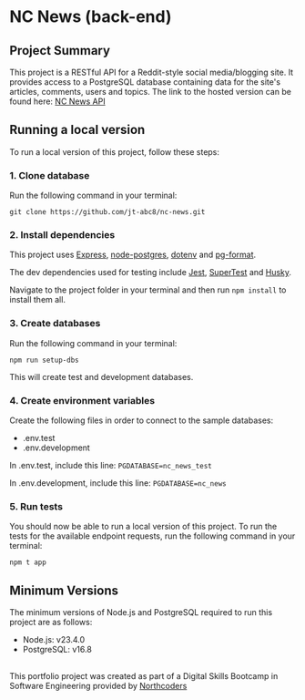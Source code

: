 # NC News (back-end)

## Project Summary
This project is a RESTful API for a Reddit-style social media/blogging site. It provides access to a PostgreSQL database containing data for the site's articles, comments, users and topics. The link to the hosted version can be found here: [NC News API](https://nc-news-i5we.onrender.com/api)

## Running a local version
To run a local version of this project, follow these steps:

### 1. Clone database
Run the following command in your terminal:

`git clone https://github.com/jt-abc8/nc-news.git`

### 2. Install dependencies
This project uses [Express](https://expressjs.com/), [node-postgres](https://node-postgres.com/), [dotenv](https://github.com/motdotla/dotenv) and [pg-format](https://github.com/datalanche/node-pg-format). 

The dev dependencies used for testing include [Jest](https://jestjs.io/), [SuperTest](https://github.com/ladjs/supertest) and [Husky](https://github.com/typicode/husky). 

Navigate to the project folder in your terminal and then run `npm install` to install them all.

### 3. Create databases
Run the following command in your terminal: 

`npm run setup-dbs` 

This will create test and development databases.

### 4. Create environment variables
Create the following files in order to connect to the sample databases:

- .env.test
- .env.development

In .env.test, include this line:
`PGDATABASE=nc_news_test`

In .env.development, include this line:
`PGDATABASE=nc_news`

### 5. Run tests
You should now be able to run a local version of this project. To run the tests for the available endpoint requests, run the following command in your terminal: 

`npm t app`

## Minimum Versions
The minimum versions of Node.js and PostgreSQL required to run this project are as follows:
- Node.js: v23.4.0
- PostgreSQL: v16.8

##
This portfolio project was created as part of a Digital Skills Bootcamp in Software Engineering provided by [Northcoders](https://northcoders.com/)
